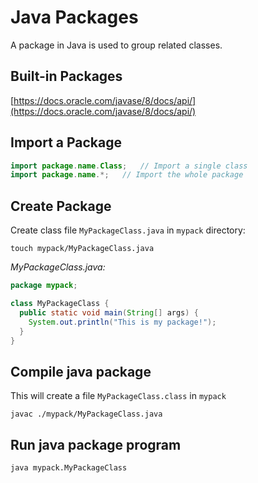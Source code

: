 # Java Packages

A package in Java is used to group related classes.


## Built-in Packages

[https://docs.oracle.com/javase/8/docs/api/](https://docs.oracle.com/javase/8/docs/api/)


## Import a Package

```java
import package.name.Class;   // Import a single class
import package.name.*;   // Import the whole package
```


## Create Package

Create class file `MyPackageClass.java` in `mypack` directory:

```shell
touch mypack/MyPackageClass.java
```

*MyPackageClass.java:*

```java
package mypack;

class MyPackageClass {
  public static void main(String[] args) {
    System.out.println("This is my package!");
  }
}
```

## Compile java package

This will create a file `MyPackageClass.class` in `mypack`

```shell
javac ./mypack/MyPackageClass.java
```


## Run java package program

```shell
java mypack.MyPackageClass
```